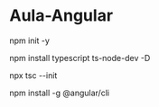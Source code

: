 # Aula-Angular

npm init -y

npm install typescript ts-node-dev -D

npx tsc --init

npm install -g @angular/cli
